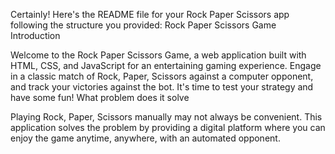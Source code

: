 Certainly! Here's the README file for your Rock Paper Scissors app following the structure you provided:
Rock Paper Scissors Game
Introduction

Welcome to the Rock Paper Scissors Game, a web application built with HTML, CSS, and JavaScript for an entertaining gaming experience. Engage in a classic match of Rock, Paper, Scissors against a computer opponent, and track your victories against the bot. It's time to test your strategy and have some fun!
What problem does it solve

Playing Rock, Paper, Scissors manually may not always be convenient. This application solves the problem by providing a digital platform where you can enjoy the game anytime, anywhere, with an automated opponent.
